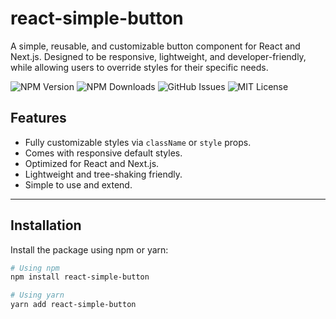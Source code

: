 # react-simple-button

A simple, reusable, and customizable button component for React and Next.js. Designed to be responsive, lightweight, and developer-friendly, while allowing users to override styles for their specific needs.


![NPM Version](https://img.shields.io/npm/v/react-simple-button)
![NPM Downloads](https://img.shields.io/npm/dt/react-simple-button)
![GitHub Issues](https://img.shields.io/github/issues/subodh001/react-simple-button)
![MIT License](https://img.shields.io/github/license/subodh001/react-simple-button)


## Features

- Fully customizable styles via `className` or `style` props.
- Comes with responsive default styles.
- Optimized for React and Next.js.
- Lightweight and tree-shaking friendly.
- Simple to use and extend.

---

## Installation

Install the package using npm or yarn:

```bash
# Using npm
npm install react-simple-button

# Using yarn
yarn add react-simple-button

